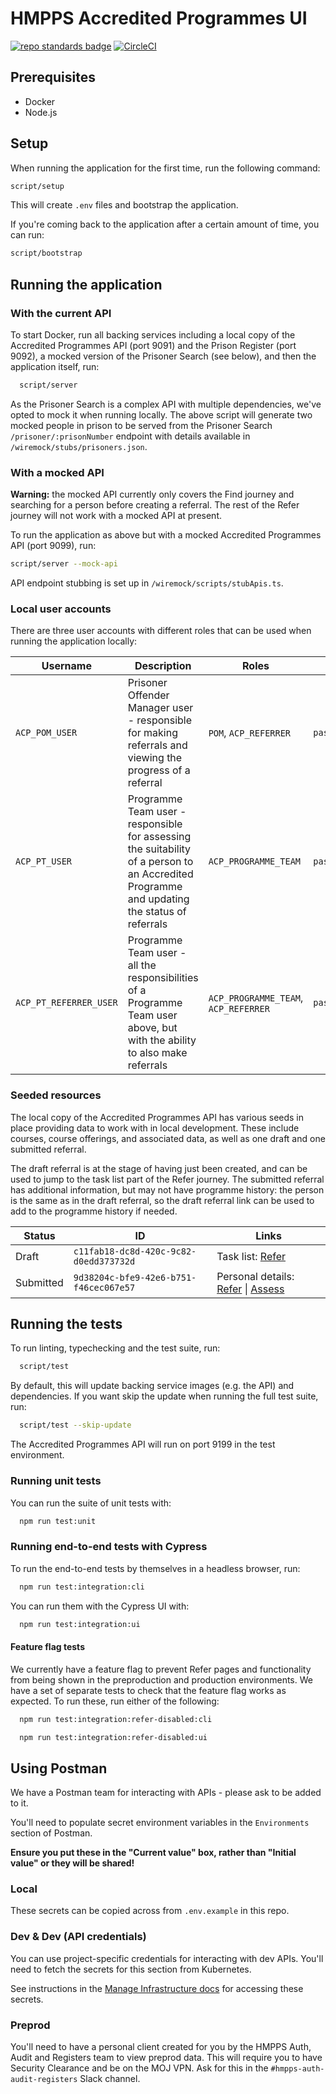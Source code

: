# HMPPS Accredited Programmes UI

[![repo standards badge](https://img.shields.io/badge/dynamic/json?color=blue&style=flat&logo=github&label=MoJ%20Compliant&query=%24.result&url=https%3A%2F%2Foperations-engineering-reports.cloud-platform.service.justice.gov.uk%2Fapi%2Fv1%2Fcompliant_public_repositories%2Fhmpps-accredited-programmes-ui)](https://operations-engineering-reports.cloud-platform.service.justice.gov.uk/public-github-repositories.html#hmpps-accredited-programmes-ui 'Link to report')
[![CircleCI](https://circleci.com/gh/ministryofjustice/hmpps-accredited-programmes-ui/tree/main.svg?style=svg)](https://circleci.com/gh/ministryofjustice/hmpps-accredited-programmes-ui)

## Prerequisites

- Docker
- Node.js

## Setup

When running the application for the first time, run the following command:

```bash
script/setup
```

This will create `.env` files and bootstrap the application.

If you're coming back to the application after a certain amount of time, you can run:

```bash
script/bootstrap
```

## Running the application

### With the current API

To start Docker, run all backing services including a local copy of the Accredited Programmes API (port 9091) and the Prison Register (port 9092), a mocked version of the Prisoner Search (see below), and then the application itself, run:

```bash
  script/server
```

As the Prisoner Search is a complex API with multiple dependencies, we've opted to mock it when running locally. The above script will generate two mocked people in prison to be served from the Prisoner Search `/prisoner/:prisonNumber` endpoint with details available in `/wiremock/stubs/prisoners.json`.

### With a mocked API

**Warning:** the mocked API currently only covers the Find journey and searching for a person before creating a referral. The rest of the Refer journey will not work with a mocked API at present.

To run the application as above but with a mocked Accredited Programmes API (port 9099), run:

```bash
script/server --mock-api
```

API endpoint stubbing is set up in `/wiremock/scripts/stubApis.ts`.

### Local user accounts

There are three user accounts with different roles that can be used when running the application locally:

| Username               | Description                                                                                                                                 | Roles                                | Password         |
| ---------------------- | ------------------------------------------------------------------------------------------------------------------------------------------- | ------------------------------------ | ---------------- |
| `ACP_POM_USER`         | Prisoner Offender Manager user - responsible for making referrals and viewing the progress of a referral                                    | `POM`, `ACP_REFERRER`                | `password123456` |
| `ACP_PT_USER`          | Programme Team user - responsible for assessing the suitability of a person to an Accredited Programme and updating the status of referrals | `ACP_PROGRAMME_TEAM`                 | `password123456` |
| `ACP_PT_REFERRER_USER` | Programme Team user - all the responsibilities of a Programme Team user above, but with the ability to also make referrals                  | `ACP_PROGRAMME_TEAM`, `ACP_REFERRER` | `password123456` |

### Seeded resources

The local copy of the Accredited Programmes API has various seeds in place providing data to work with in local development. These include courses, course offerings, and associated data, as well as one draft and one submitted referral.

The draft referral is at the stage of having just been created, and can be used to jump to the task list part of the Refer journey. The submitted referral has additional information, but may not have programme history: the person is the same as in the draft referral, so the draft referral link can be used to add to the programme history if needed.

| Status    | ID                                     | Links                                                                                                                                                                                                                            |
| --------- | -------------------------------------- | -------------------------------------------------------------------------------------------------------------------------------------------------------------------------------------------------------------------------------- |
| Draft     | `c11fab18-dc8d-420c-9c82-d0edd373732d` | Task list: [Refer](http://localhost:3000/refer/referrals/new/c11fab18-dc8d-420c-9c82-d0edd373732d)                                                                                                                               |
| Submitted | `9d38204c-bfe9-42e6-b751-f46cec067e57` | Personal details: [Refer](http://localhost:3000/refer/referrals/9d38204c-bfe9-42e6-b751-f46cec067e57/personal-details) \| [Assess](http://localhost:3000/assess/referrals/9d38204c-bfe9-42e6-b751-f46cec067e57/personal-details) |

## Running the tests

To run linting, typechecking and the test suite, run:

```bash
  script/test
```

By default, this will update backing service images (e.g. the API) and
dependencies. If you want skip the update when running the full test suite, run:

```bash
  script/test --skip-update
```

The Accredited Programmes API will run on port 9199 in the test environment.

### Running unit tests

You can run the suite of unit tests with:

```bash
  npm run test:unit
```

### Running end-to-end tests with Cypress

To run the end-to-end tests by themselves in a headless browser, run:

```bash
  npm run test:integration:cli
```

You can run them with the Cypress UI with:

```bash
  npm run test:integration:ui
```

#### Feature flag tests

We currently have a feature flag to prevent Refer pages and functionality from
being shown in the preproduction and production environments. We have a set of
separate tests to check that the feature flag works as expected. To run these,
run either of the following:

```bash
  npm run test:integration:refer-disabled:cli
```

```bash
  npm run test:integration:refer-disabled:ui
```

## Using Postman

We have a Postman team for interacting with APIs - please ask to be added to it.

You'll need to populate secret environment variables in the `Environments`
section of Postman.

**Ensure you put these in the "Current value" box, rather than "Initial value"
or they will be shared!**

### Local

These secrets can be copied across from `.env.example` in this repo.

### Dev & Dev (API credentials)

You can use project-specific credentials for interacting with dev APIs. You'll
need to fetch the secrets for this section from Kubernetes.

See instructions in the [Manage Infrastructure
docs](./doc/how-to/manage-infrastructure.md#viewing-an-individual-set-of-secrets)
for accessing these secrets.

### Preprod

You'll need to have a personal client created for you by the HMPPS Auth, Audit
and Registers team to view preprod data. This will require you to have Security
Clearance and be on the MOJ VPN. Ask for this in the
`#hmpps-auth-audit-registers` Slack channel.
